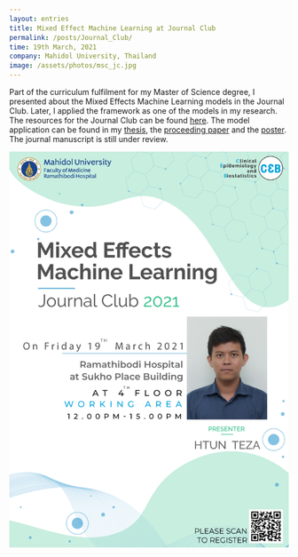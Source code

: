 ```yaml
---
layout: entries
title: Mixed Effect Machine Learning at Journal Club
permalink: /posts/Journal_Club/
time: 19th March, 2021
company: Mahidol University, Thailand
image: /assets/photos/msc_jc.jpg
---
```


Part of the curriculum fulfilment for my Master of Science degree, I presented about the Mixed Effects Machine Learning models in the Journal Club.<span /> Later, I applied the framework as one of the models in my research. The resources for the Journal Club can be found [here](https://www.rama.mahidol.ac.th/ceb/news/10mar2021-0940 "CEB-RAMA-MU @ Web"). The model application can be found in my [thesis](https://htunteza.com/assets/docs/msc_thesis.pdf "Risk-factor based Diagnosis for Chronic Periodontitis using Machine Learning Models @ Web"), the [proceeding paper](https://www.researchgate.net/publication/351563629_Clinical_Prediction_of_Chronic_Periodontitis "Clinical Prediction of Chronic Periodontitis @ ResearchGate") and the [poster](http://doi.org/10.13140/RG.2.2.20986.77764 "Screening models for Periodontitis @ ResearchGate"). The journal manuscript is still under review.

<div id="gallery">
	<img src="/assets/photos/msc_jc.jpg" title="Announcement Poster" alt="Announcement Poster"/>
</div>
